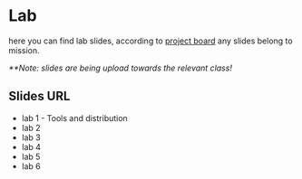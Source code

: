 # Lab

here you can find lab slides, according to <a href="https://github.com/jce-il/se-class/projects/3">project board</a> 
any slides belong to mission.

<I>**Note: slides are being upload towards the relevant class!</I>

## Slides URL
<ul>
  <li>lab 1 - Tools and distribution</li>
  <li>lab 2</li>
  <li>lab 3</li>
  <li>lab 4</li>
  <li>lab 5</li>
  <li>lab 6</li>
</ul>
